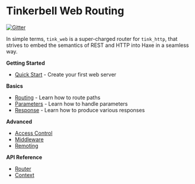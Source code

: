 # Tinkerbell Web Routing
[![Gitter](https://img.shields.io/gitter/room/nwjs/nw.js.svg?maxAge=2592000)](https://gitter.im/haxetink/public)

In simple terms, `tink_web` is a super-charged router for `tink_http`, that strives to embed the semantics of REST and HTTP into Haxe in a seamless way.

**Getting Started**

- [Quick Start](getting-started/quick-start.md) - Create your first web server

**Basics**
- [Routing](basic/routing.md) - Learn how to route paths
- [Parameters](basic/parameters.md) - Learn how to handle parameters
- [Response](basic/response.md) - Learn how to produce various responses

**Advanced**
- [Access Control](advanced/access-control.md)
- [Middleware](advanced/middleware.md)
- [Remoting](advanced/remoting.md)

**API Reference**
- [Router](api-reference/router.md)
- [Context](api-reference/context.md)